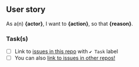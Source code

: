## User story
As a(n) **{actor}**, I want to **{action}**, so that **{reason}**.

### Task(s)
- [ ] Link to [issues in this repo](https://github.com/blog/957-introducing-issue-mentions) with `✔︎ Task` label 
- [ ] You can also [link to issues in other repos!](https://github.com/blog/967-github-secrets)
